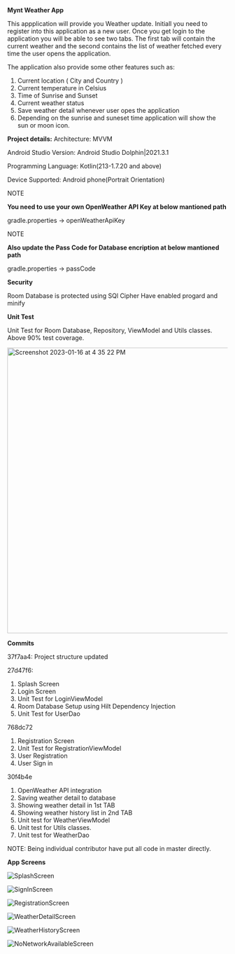 **Mynt Weather App**

This appplication will provide you Weather update. Initiall you need to register into this application as a new user. Once you get login to the application you will be able to see two tabs. The first tab will contain the current weather and the second contains the list of weather fetched every time the user opens the application.

The application also provide some other features such as:
1. Current location ( City and Country )
2. Current temperature in Celsius
3. Time of Sunrise and Sunset
4. Current weather status
5. Save weather detail whenever user opes the application
6. Depending on the sunrise and suneset time application will show the sun or moon icon.

**Project details:**
Architecture: MVVM

Android Studio Version: Android Studio Dolphin|2021.3.1

Programming Language: Kotlin(213-1.7.20 and above)

Device Supported: Android phone(Portrait Orientation)

NOTE

**You need to use your own OpenWeather API Key at below mantioned path**

gradle.properties -> openWeatherApiKey

NOTE

**Also update the Pass Code for Database encription at below mantioned path**

gradle.properties -> passCode

**Security**

Room Database is protected using SQl Cipher
Have enabled progard and minify

**Unit Test**

Unit Test for Room Database, Repository, ViewModel and Utils classes. Above 90% test coverage.

<img width="652" alt="Screenshot 2023-01-16 at 4 35 22 PM" src="https://user-images.githubusercontent.com/122507300/212664015-9146c5f6-5f47-42dc-874c-2864cb920c8b.png">

**Commits**

37f7aa4: 
Project structure updated

27d47f6: 
1. Splash Screen
2. Login Screen
3. Unit Test for LoginViewModel
4. Room Database Setup using Hilt Dependency Injection
5. Unit Test for UserDao

768dc72

1. Registration Screen
2. Unit Test for RegistrationViewModel
3. User Registration
4. User Sign in

30f4b4e

1. OpenWeather API integration
2. Saving weather detail to database
3. Showing weather detail in 1st TAB
4. Showing weather history list in 2nd TAB
5. Unit test for WeatherViewModel
6. Unit test for Utils classes.
7. Unit test for WeatherDao

NOTE: Being individual contributor have put all code in master directly.

**App Screens**


![SplashScreen](https://user-images.githubusercontent.com/122507300/212665612-386f2d5a-17f5-4492-b8c7-fa2c796a6fdf.jpeg)

![SignInScreen](https://user-images.githubusercontent.com/122507300/212665642-e40581d8-e825-4a69-b5f1-95eabaebde2c.jpeg)

![RegistrationScreen](https://user-images.githubusercontent.com/122507300/212665662-99137b6a-682f-4104-ad7e-d275aafb0d02.jpeg)

![WeatherDetailScreen](https://user-images.githubusercontent.com/122507300/212665899-3865a14f-858a-4ff6-924b-f7b36ae83a6b.jpeg)

![WeatherHistoryScreen](https://user-images.githubusercontent.com/122507300/212665933-69074cd0-8cf4-4d9d-983a-32a2904ac2ac.jpeg)

![NoNetworkAvailableScreen](https://user-images.githubusercontent.com/122507300/212665992-dc3442bf-5e6e-4bf5-880d-e36eb5c3c806.jpeg)


